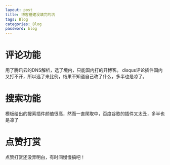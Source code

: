 ```yaml
---
layout: post
title: 博客搭建没填完的坑
tags: Blog
categories: Blog
password: blog
---
```


# 评论功能
用了腾讯云的DNS解析，选了境内，只能国内打的开博客。
disqus评论插件国内又打不开，所以选了来比例，结果不知道自己改了什么，多半也是凉了。

# 搜索功能
模板给出的搜索插件颜值很高，然而一直爬取中，百度谷歌的插件又太丑，多半也是凉了

# 点赞打赏
点赞打赏还没弄明白，有时间慢慢搞吧！

